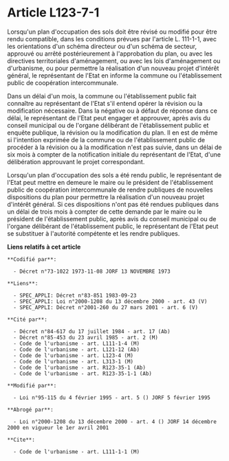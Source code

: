# Article L123-7-1

Lorsqu'un plan d'occupation des sols doit être révisé ou modifié pour être rendu compatible, dans les conditions prévues par
l'article L. 111-1-1, avec les orientations d'un schéma directeur ou d'un schéma de secteur, approuvé ou arrêté
postérieurement à l'approbation du plan, ou avec les directives territoriales d'aménagement, ou avec les lois d'aménagement
ou d'urbanisme, ou pour permettre la réalisation d'un nouveau projet d'intérêt général, le représentant de l'Etat en informe
la commune ou l'établissement public de coopération intercommunale.

Dans un délai d'un mois, la commune ou l'établissement public fait connaître au représentant de l'Etat s'il entend opérer la
révision ou la modification nécessaire. Dans la négative ou à défaut de réponse dans ce délai, le représentant de l'Etat peut
engager et approuver, après avis du conseil municipal ou de l'organe délibérant de l'établissement public et enquête
publique, la révision ou la modification du plan. Il en est de même si l'intention exprimée de la commune ou de
l'établissement public de procéder à la révision ou à la modification n'est pas suivie, dans un délai de six mois à compter
de la notification initiale du représentant de l'Etat, d'une délibération approuvant le projet correspondant.

Lorsqu'un plan d'occupation des sols a été rendu public, le représentant de l'Etat peut mettre en demeure le maire ou le
président de l'établissement public de coopération intercommunale de rendre publiques de nouvelles dispositions du plan pour
permettre la réalisation d'un nouveau projet d'intérêt général. Si ces dispositions n'ont pas été rendues publiques dans un
délai de trois mois à compter de cette demande par le maire ou le président de l'établissement public, après avis du conseil
municipal ou de l'organe délibérant de l'établissement public, le représentant de l'Etat peut se substituer à l'autorité
compétente et les rendre publiques.

**Liens relatifs à cet article**

	**Codifié par**:

	  - Décret n°73-1022 1973-11-08 JORF 13 NOVEMBRE 1973

	**Liens**:

	  - SPEC_APPLI: Décret n°83-851 1983-09-23
	  - SPEC_APPLI: Loi n°2000-1208 du 13 décembre 2000 - art. 43 (V)
	  - SPEC_APPLI: Décret n°2001-260 du 27 mars 2001 - art. 6 (V)

	**Cité par**:

	  - Décret n°84-617 du 17 juillet 1984 - art. 17 (Ab)
	  - Décret n°85-453 du 23 avril 1985 - art. 2 (M)
	  - Code de l'urbanisme - art. L111-1-4 (M)
	  - Code de l'urbanisme - art. L121-12 (Ab)
	  - Code de l'urbanisme - art. L123-4 (M)
	  - Code de l'urbanisme - art. L313-1 (M)
	  - Code de l'urbanisme - art. R123-35-1 (Ab)
	  - Code de l'urbanisme - art. R123-35-1-1 (Ab)

	**Modifié par**:

	  - Loi n°95-115 du 4 février 1995 - art. 5 () JORF 5 février 1995

	**Abrogé par**:

	  - Loi n°2000-1208 du 13 décembre 2000 - art. 4 () JORF 14 décembre 2000 en vigueur le 1er avril 2001

	**Cite**:

	  - Code de l'urbanisme - art. L111-1-1 (M)
